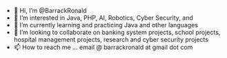 - 👋 Hi, I’m @BarrackRonald
- 👀 I’m interested in Java, PHP, AI, Robotics, Cyber Security, and 
- 🌱 I’m currently learning and practicing Java and other languages
- 💞️ I’m looking to collaborate on banking system projects, school projects, hospital management projects, research and cyber security projects
- 📫 How to reach me ... email @ barrackronald at gmail dot com

<!---
BarrackRonald/BarrackRonald is a ✨ special ✨ repository because its `README.md` (this file) appears on your GitHub profile.
You can click the Preview link to take a look at your changes.
--->
